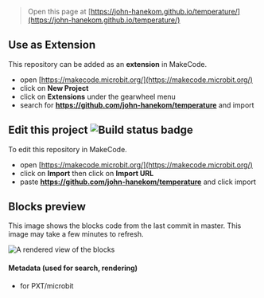 
> Open this page at [https://john-hanekom.github.io/temperature/](https://john-hanekom.github.io/temperature/)

## Use as Extension

This repository can be added as an **extension** in MakeCode.

* open [https://makecode.microbit.org/](https://makecode.microbit.org/)
* click on **New Project**
* click on **Extensions** under the gearwheel menu
* search for **https://github.com/john-hanekom/temperature** and import

## Edit this project ![Build status badge](https://github.com/john-hanekom/temperature/workflows/MakeCode/badge.svg)

To edit this repository in MakeCode.

* open [https://makecode.microbit.org/](https://makecode.microbit.org/)
* click on **Import** then click on **Import URL**
* paste **https://github.com/john-hanekom/temperature** and click import

## Blocks preview

This image shows the blocks code from the last commit in master.
This image may take a few minutes to refresh.

![A rendered view of the blocks](https://github.com/john-hanekom/temperature/raw/master/.github/makecode/blocks.png)

#### Metadata (used for search, rendering)

* for PXT/microbit
<script src="https://makecode.com/gh-pages-embed.js"></script><script>makeCodeRender("{{ site.makecode.home_url }}", "{{ site.github.owner_name }}/{{ site.github.repository_name }}");</script>
